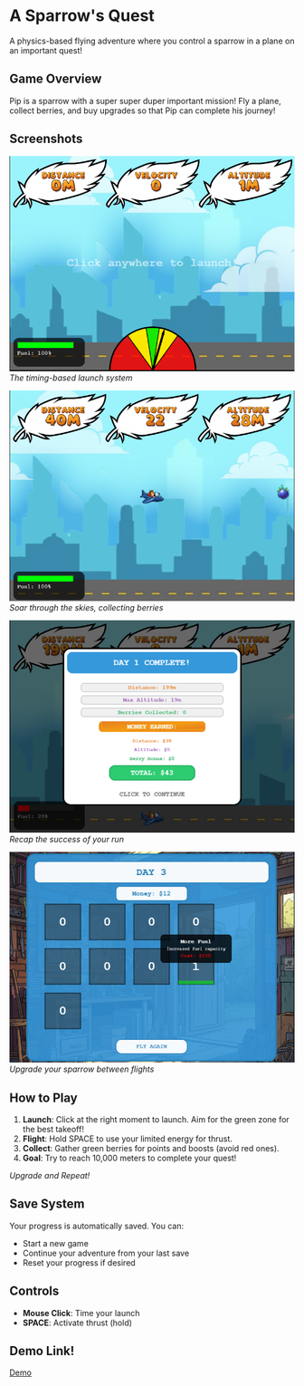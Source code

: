 # A Sparrow's Quest

A physics-based flying adventure where you control a sparrow in a plane on an important quest!

## Game Overview

Pip is a sparrow with a super super duper important mission! Fly a plane, collect berries, and buy upgrades so that Pip can complete his journey!

## Screenshots

![Launch System](public/assets/screenshots/launch.png)
*The timing-based launch system*

![Flight Mechanics](public/assets/screenshots/flight.png)
*Soar through the skies, collecting berries*

![Day Recap](public/assets/screenshots/summary.png)
*Recap the success of your run* 

![Upgrade Screen](public/assets/screenshots/upgrade.png)
*Upgrade your sparrow between flights*

## How to Play

1. **Launch**: Click at the right moment to launch. Aim for the green zone for the best takeoff!
2. **Flight**: Hold SPACE to use your limited energy for thrust.
3. **Collect**: Gather green berries for points and boosts (avoid red ones).
4. **Goal**: Try to reach 10,000 meters to complete your quest!

*Upgrade and Repeat!*

## Save System

Your progress is automatically saved. You can:
- Start a new game
- Continue your adventure from your last save
- Reset your progress if desired

## Controls

- **Mouse Click**: Time your launch
- **SPACE**: Activate thrust (hold)

## Demo Link!
[Demo](https://michaelzjqu.github.io/plane-game/)
